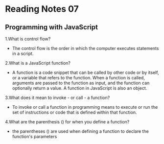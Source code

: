 # Reading Notes 07

## Programming with JavaScript

1.What is control flow?

- The control flow is the order in which the computer executes statements in a script.

2.What is a JavaScript function?

- A function is a code snippet that can be called by other code or by itself, or a variable that refers to the function. When a function is called, arguments are passed to the function as input, and the function can optionally return a value. A function in JavaScript is also an object.

3.What does it mean to invoke - or call - a function?

- To invoke or call a function in programming means to execute or run the set of instructions or code that is defined within that function.

4.What are the parenthesis () for when you define a function?

- the parentheses () are used when defining a function to declare the function's parameters
